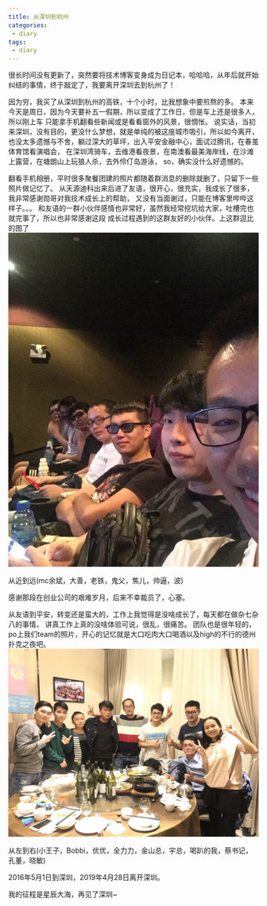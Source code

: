 ```yaml
---
title: 从深圳到杭州
categories:
 - diary
tags: 
 - diary
---
```


很长时间没有更新了，突然要将技术博客变身成为日记本，哈哈哈，从年后就开始纠结的事情，终于敲定了，我要离开深圳去到杭州了！

因为穷，我买了从深圳到杭州的高铁，十个小时，比我想象中要煎熬的多。
本来今天是周日，因为今天要补五一假期，所以变成了工作日，但是车上还是很多人，所以刚上车
只能拿手机翻看些新闻或是看看窗外的风景，很惆怅。
说实话，当初来深圳，没有目的，更没什么梦想，就是单纯的被这座城市吸引，所以如今离开，
也没太多遗憾与不舍，躺过深大的草坪，出入平安金融中心，面试过腾讯，在春茧体育馆看演唱会，
在深圳湾骑车，去维港看夜景，在南澳看最美海岸线，在沙滩上露营，在塘朗山上玩狼人杀，去外伶仃岛游泳，
so，确实没什么好遗憾的。

翻看手机相册，平时很多聚餐团建的照片都随着群消息的删除就删了，只留下一些照片做记忆了。
从天源迪科出来后进了友语，很开心，很充实，我成长了很多，我非常感谢勋哥对我技术成长上的帮助，
又没有当面谢过，只能在博客里哔哔这样子。。。
和友语的一群小伙伴感情也非常好，虽然我经常挖坑给大家，吐槽完也就完事了，所以也非常感谢这段
成长过程遇到的这群友好的小伙伴。上这群逗比的图了
![fallchat_family](https://raw.githubusercontent.com/xuguangwu/xuguangwu.github.io/master/img/in-post/memory/fallchat_family_2.png)

从近到远(mc余斌，大善，老铁，鬼父，焦儿，帅逼，波)

感谢那段在创业公司的艰难岁月，后来不幸裁员了，心塞。

从友语到平安，转变还是蛮大的，工作上我觉得是没啥成长了，每天都在做杂七杂八的事情，
讲真工作上真的没啥体验可说，很乱，很痛苦。
团队也是很年轻的，po上我们team的照片，开心的记忆就是大口吃肉大口喝酒以及high的不行的德州扑克之夜吧。
![patech_last_annual_party](https://raw.githubusercontent.com/xuguangwu/xuguangwu.github.io/master/img/in-post/memory/patech_last_drunk.png)

从左到右(小王子，Bobbi，优优，全力力，金山总，宇总，喝趴的我，蔡书记，孔董，晓敏)

2016年5月1日到深圳，2019年4月28日离开深圳。

我的征程是星辰大海，再见了深圳~